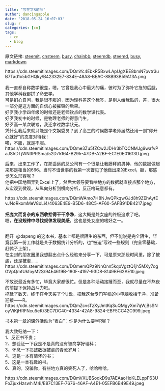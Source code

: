 ```yaml
---
title: "写在学R前际"
author: dancingapple
date: "2018-05-24 16:07:03"
slug: r
categories: [cn]
tags: 
  - cn
  - blog
---
```


原文链接: [steemit](https://steemit.com), [cnsteem](https://cnsteem.com), [busy](https://busy.org), [chainbb](https://chainbb.com), [steemdb](https://steemdb.com), [steemd](https://steemd.com), [busy](https://busy.org), [markdown](https://raw.githubusercontent.com/pzhaonet/steem_dancingapple/master/content/post/r.md)

<html>
<p>https://cdn.steemitimages.com/DQmYc4EbkR5BxwLApUgXBE8bmN7pvtr3uB7Tad1o5bGHQky/B42332E7-834E-48A8-BEAC-88B93B59A13A.png<br>
<br>
我一直都自称数学很差，嗯，它曾是我心中最大的痛，彼时为了弥补它拖的后腿，其他学科我都拼了命去学。<br>
可是扪心自问，我是很不服的，因为理科差这个标签，是别人给我贴的，差，很大一部分是这方面的自信心被摧毁的后果。<br>
好歹我小学四年级的时候还是老师钦点的数学课代表。<br>
好歹我初中的时候，是物理老师的得意门生。<br>
好歹高一某次联考，我还拿过数学状元。<br>
凭什么我后来就只能是个文娱委员？到了高三的时候数学老师居然还用一副“你开心就好”的态度对待我！<br>
唉，不服，就是不服。<br>
https://cdn.steemitimages.com/DQme3Zu5fZCw2JDHr3bTQCNMJg9wafvPaJS5DTjWN3PRSma/52D75164-B295-47DB-A2BF-EC1E0E01613D.jpeg</p>
<p>后来，出来工作了，在那遥远的总公司有一个很是让我膜拜的男神，他的数据做起来那是相当的666。当时不谙世事的我第一次瞥见了他做出来的Excel，额，那感觉怎么形容呢？<br>
他把中国地图弄到Excel上了，然后大领导要看啥地方的数据就直接点那个地方，从宏观到微观，从纵向分析到横向分析，反正啥玩意都有。</p>
<p>https://cdn.steemitimages.com/DQmWAmo7H8NJwQPkqwGJd8h9ZEhAytEvJNoRkomMeV8oLi4/4063E4E9-B5D6-48C5-AF60-5AFB91DB4217.jpeg<br>
<br>
<strong>把庞大而复杂的东西收拾得干干净净</strong>，这大概是处女座的终极追求了吧。<br>
嗯，<strong>在没规律中寻找规律发现美感</strong>，这也是处女座的嗜好之一。</p>
<p><br>
翻开 &nbsp;@dapeng 的这本书，基本上都是很陌生的东西，但不能说是完全陌生，毕竟我第一份工作就是关于数据统计分析的，也“被迫”写过一些规则（完全零基础，赶鸭子上架）。<br>
在尘封的朋友圈里我想翻出点什么经验来分享一下，可是原来那段时间里，除了被虐，还是被虐……<br>
https://cdn.steemitimages.com/DQmemQPz9NnQnn5kqoVgztQ1jh5MXy7ogGVpQmfUkfoyM2S/94E4619B-180F-4197-93D8-8149BF62AE10.jpeg</p>
<p>不敢说最近有多忙，毕竟大家都很忙。但是各种活动接踵而至，我就尽量在不熬夜的前提下保持战斗力吧。<br>
拖延了数天，终于在今天买了个U盘，把我这台专门写稿的小电脑收拾干净，准备迎接——R。<br>
https://cdn.steemitimages.com/DQmZcvsTzXyJmtKqSuQMgyXm7qWjBsSNoyViKjHRFNcu5eK/3EC7DC40-4334-42A8-9824-EBF5CC42C999.jpeg</p>
<p>书本第一章的课外活动为“表白”：你是为什么要学R呢？</p>
<p>我大致归纳一下：<br>
1、反正书不贵；<br>
2、想验证一下我是不是真的没有智商学好理科；<br>
3、怀念一下捣鼓数据<del>被虐</del>的青葱岁月；<br>
4、这是一本有情怀的书；<br>
5、这是一本有趣的书。<br>
6、真的，没骗你，有些地方真的笑死人了，哈哈哈哈。</p>
<p>https://cdn.steemitimages.com/DQmVXUBSoqkD9u7AEAaoHoKLELppF63UFoZjuxHzswhiM4i/E87C13EF-7676-46AF-A4E1-05EFB6B49E49.jpeg</p>
<p><br>
<br>
<br>
<br>
<br>
<br>
<br>
</p>
</html>
